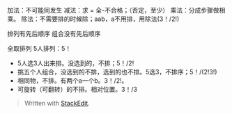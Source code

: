 加法：不可能同发生
减法：求 = 全-不合格；（否定，至少）
乘法：分成步骤做相乘。
除法：不需要排的时候除；aab，a不用排，用除法(3！/2!)

排列有先后顺序
组合没有先后顺序

全取排列
5人排列：5！
- 5人选3人出来排。没选到的，不排；5！/2!
- 挑五个人组合，没选到的不排，选到的也不排。5选3，不排序；5！/(2!3!)
- 相同物，不排。有两个a一个b。3！/2!。
- 可旋转（可翻转）的不排。相对位置。3！/3
> Written with [StackEdit](https://stackedit.io/).
<!--stackedit_data:
eyJoaXN0b3J5IjpbNzI5NzY2NjUxXX0=
-->